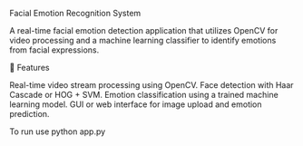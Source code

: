 Facial Emotion Recognition System

A real-time facial emotion detection application that utilizes OpenCV for video processing and a machine learning classifier to identify emotions from facial expressions.​

📸 Features

Real-time video stream processing using OpenCV.
Face detection with Haar Cascade or HOG + SVM.
Emotion classification using a trained machine learning model.
GUI or web interface for image upload and emotion prediction.​

To run use python app.py
